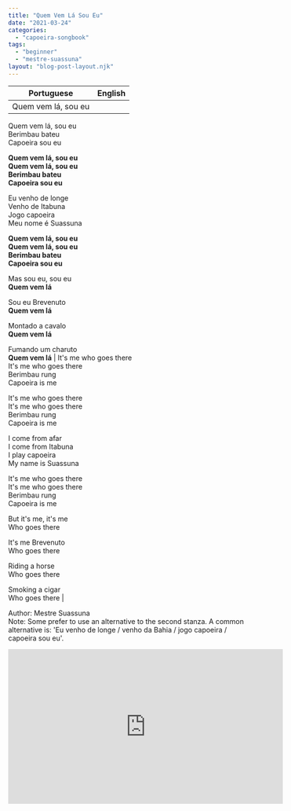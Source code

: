 ```yaml
---
title: "Quem Vem Lá Sou Eu"
date: "2021-03-24"
categories: 
  - "capoeira-songbook"
tags: 
  - "beginner"
  - "mestre-suassuna"
layout: "blog-post-layout.njk"
---
```


| Portuguese | English |
| --- | --- |
| Quem vem lá, sou eu  
Quem vem lá, sou eu  
Berimbau bateu  
Capoeira sou eu  
  
**Quem vem lá, sou eu  
Quem vem lá, sou eu  
Berimbau bateu  
Capoeira sou eu**  
  
Eu venho de longe  
Venho de Itabuna  
Jogo capoeira  
Meu nome é Suassuna  
  
**Quem vem lá, sou eu  
Quem vem lá, sou eu  
Berimbau bateu  
Capoeira sou eu**  
  
Mas sou eu, sou eu  
**Quem vem lá**  
  
Sou eu Brevenuto  
**Quem vem lá**  
  
Montado a cavalo  
**Quem vem lá**  
  
Fumando um charuto  
**Quem vem lá** | It's me who goes there  
It's me who goes there  
Berimbau rung  
Capoeira is me  
  
It's me who goes there  
It's me who goes there  
Berimbau rung  
Capoeira is me  
  
I come from afar  
I come from Itabuna  
I play capoeira  
My name is Suassuna  
  
It's me who goes there  
It's me who goes there  
Berimbau rung  
Capoeira is me  
  
But it's me, it's me  
Who goes there  
  
It's me Brevenuto  
Who goes there  
  
Riding a horse  
Who goes there  
  
Smoking a cigar  
Who goes there |

<figcaption>

Author: Mestre Suassuna  
Note: Some prefer to use an alternative to the second stanza. A common alternative is: 'Eu venho de longe / venho da Bahia / jogo capoeira / capoeira sou eu'.

</figcaption>

<iframe width="560" height="315" src="https://www.youtube.com/embed/jGcYqbbecz0" title="YouTube video player" frameborder="0" allow="accelerometer; autoplay; clipboard-write; encrypted-media; gyroscope; picture-in-picture" allowfullscreen></iframe>
